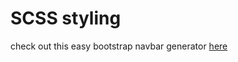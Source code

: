 # SCSS styling

check out this easy bootstrap navbar generator [here](https://work.smarchal.com/twbscolor/)
